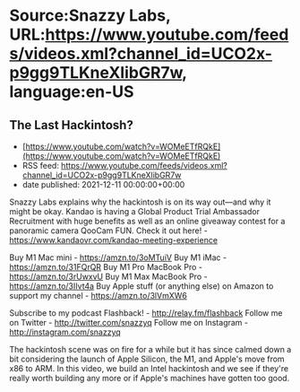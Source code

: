 # Source:Snazzy Labs, URL:https://www.youtube.com/feeds/videos.xml?channel_id=UCO2x-p9gg9TLKneXlibGR7w, language:en-US

## The Last Hackintosh?
 - [https://www.youtube.com/watch?v=WOMeETfRQkE](https://www.youtube.com/watch?v=WOMeETfRQkE)
 - RSS feed: https://www.youtube.com/feeds/videos.xml?channel_id=UCO2x-p9gg9TLKneXlibGR7w
 - date published: 2021-12-11 00:00:00+00:00

Snazzy Labs explains why the hackintosh is on its way out—and why it might be okay.
Kandao is having a Global Product Trial Ambassador Recruitment with huge benefits as well as an online giveaway contest for a panoramic camera QooCam FUN. Check it out here! - https://www.kandaovr.com/kandao-meeting-experience

Buy M1 Mac mini - https://amzn.to/3oMTuiV
Buy M1 iMac - https://amzn.to/31FQrQR
Buy M1 Pro MacBook Pro - https://amzn.to/3rUwxvU
Buy M1 Max MacBook Pro - https://amzn.to/3IIvt4a
Buy Apple stuff (or anything else) on Amazon to support my channel - https://amzn.to/3lVmXW6

Subscribe to my podcast Flashback! - http://relay.fm/flashback
Follow me on Twitter - http://twitter.com/snazzyq
Follow me on Instagram - http://instagram.com/snazzyq

The hackintosh scene was on fire for a while but it has since calmed down a bit considering the launch of Apple Silicon, the M1, and Apple's move from x86 to ARM. In this video, we build an Intel hackintosh and we see if they're really worth building any more or if Apple's machines have gotten too good.

